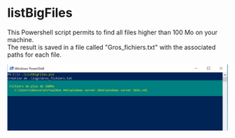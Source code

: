 # listBigFiles

This Powershell script permits to find all files higher than 100 Mo on your machine.   
The result is saved in a file called "Gros_fichiers.txt" with the associated paths for each file.


![Image of listBigFiles](https://github.com/S-crow/listBigFiles/blob/master/bigfiles.PNG)  

